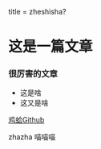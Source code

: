 title = zheshisha?
# 这是一篇文章
### 很厉害的文章
 - 这是啥
 - 这又是啥

 [鸡蛤Github](https://github.com/TX-QAQ)


zhazha
喵喵喵